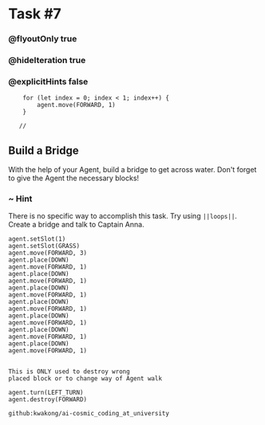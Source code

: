 # Task #7
### @flyoutOnly true
### @hideIteration true
### @explicitHints false

``` ghost
    for (let index = 0; index < 1; index++) {
        agent.move(FORWARD, 1)
    }
```
```template
   //     
```

## Build a Bridge

With the help of your Agent, build a bridge to get across water. Don't forget to give the Agent the necessary blocks!

### ~ Hint 

There is no specific way to accomplish this task. Try using ``||loops||``.
Create a bridge and talk to Captain Anna.


``` blocks
agent.setSlot(1)
agent.setSlot(GRASS)
agent.move(FORWARD, 3)
agent.place(DOWN)
agent.move(FORWARD, 1)
agent.place(DOWN)
agent.move(FORWARD, 1)
agent.place(DOWN)
agent.move(FORWARD, 1)
agent.place(DOWN)
agent.move(FORWARD, 1)
agent.place(DOWN)
agent.move(FORWARD, 1)
agent.place(DOWN)
agent.move(FORWARD, 1)
agent.place(DOWN)
agent.move(FORWARD, 1)
```
```
```
```typescript-valid
This is ONLY used to destroy wrong
placed block or to change way of Agent walk
```
``` blocks
agent.turn(LEFT_TURN)
agent.destroy(FORWARD)
```
```package
github:kwakong/ai-cosmic_coding_at_university
```
